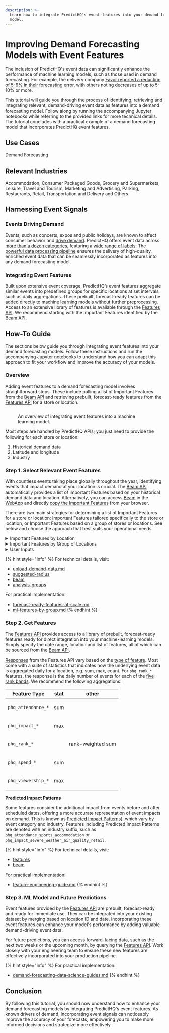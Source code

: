 ```yaml
---
description: >-
  Learn how to integrate PredictHQ's event features into your demand forecasting
  model.
---
```


# Improving Demand Forecasting Models with Event Features

The inclusion of PredictHQ's event data can significantly enhance the performance of machine learning models, such as those used in demand forecasting. For example, the delivery company [Favor reported a reduction of 5-6% in their forecasting error](https://www.predicthq.com/customers/favor), with others noting decreases of up to 5-10% or more.&#x20;

This tutorial will guide you through the process of identifying, retrieving and integrating relevant, demand-driving event data as features into a demand forecasting model. Follow along by running the accompanying Jupyter notebooks while referring to the provided links for more technical details. The tutorial concludes with a practical example of a demand forecasting model that incorporates PredictHQ event features.

## Use Cases

Demand Forecasting

## Relevant Industries

Accommodation, Consumer Packaged Goods, Grocery and Supermarkets, Leisure, Travel and Tourism, Marketing and Advertising, Parking, Restaurants, Retail, Transportation and Delivery and Others

## Harnessing Event Signals

### Events Driving Demand

Events, such as concerts, expos and public holidays, are known to affect consumer behavior and [drive demand](https://www.predicthq.com/use-cases/demand-forecasting). PredictHQ offers event data across [more than a dozen categories](../predicthq-data/event-categories/), featuring a [wide range of labels](../predicthq-data/labels.md). The [powerful data processing pipeline](https://www.predicthq.com/intelligence) ensures the delivery of high-quality, enriched event data that can be seamlessly incorporated as features into any demand forecasting model.

### Integrating Event Features

Built upon extensive event coverage, PredictHQ’s event features aggregate similar events into predefined groups for specific locations at set intervals, such as daily aggregations. These prebuilt, forecast-ready features can be added directly to machine learning models without further preprocessing. Access to an extensive library of features is available through the [Features API](https://www.predicthq.com/apis/features-api). We recommend starting with the Important Features identified by the [Beam API](https://www.predicthq.com/beam).

## How-To Guide

The sections below guide you through integrating event features into your demand forecasting models. Follow these instructions and run the accompanying Jupyter notebooks to understand how you can adapt this approach to fit your workflow and improve the accuracy of your models.

### Overview

Adding event features to a demand forecasting model involves straightforward steps. These include pulling a list of Important Features from the [Beam API](../../api/beam/) and retrieving prebuilt, forecast-ready features from the [Features API](../../api/features/) for a store or location.&#x20;

<figure><img src="https://lh7-us.googleusercontent.com/BxTbjp8PELaPLMrh8664Jzh6W-PzBc73AyL8wvUCmL_7nm3TKIyA5tCMbyH-RmWihWLdi99JKy3RszSsIc0TJPCYeg3YtXUBPkHLclQ_uyRlk1XRa6Rmiz-2h3yLNn9w1K2IOwlrVNBkjHYNoAQjQEM" alt=""><figcaption><p>An overview of integrating event features into a machine learning model.</p></figcaption></figure>

Most steps are handled by PredictHQ APIs; you just need to provide the following for each store or location:

1. Historical demand data
2. Latitude and longitude
3. Industry

### Step 1. Select Relevant Event Features

With countless events taking place globally throughout the year, identifying events that impact demand at your location is crucial. The [Beam API](../../api/beam/) automatically provides a list of Important Features based on your historical demand data and location. Alternatively, you can access [Beam](../../webapp-support/beam-relevancy-engine/an-overview-of-beam-relevancy-engine.md) in the [WebApp](https://control.predicthq.com/beam) and directly [copy the Important Features](https://www.predicthq.com/blog/find-machine-learning-ml-features-to-use-in-forecasting-with-beam) from your browser.&#x20;

There are two main strategies for determining a list of Important Features for a store or location: Important Features tailored specifically to the store or location, or Important Features based on a group of stores or locations. See below and choose the approach that best suits your operational needs.

<details>

<summary>Important Features by Location</summary>

If you are able to implement individual models for each store or location, the Beam API’s [Feature Importance](../../api/beam/get-feature-importance.md) endpoint is recommended. It provides a list of Important Features tailored specifically to your store or location. Also referred to as [Category Importance](../../webapp-support/beam-relevancy-engine/viewing-the-category-importance-information-in-beam.md) in the WebApp, these event features (or categories) are identified as having the greatest impact on your demand.

</details>

<details>

<summary>Important Features by Group of Locations</summary>

If you manage multiple stores or locations and require a unified set of features, the Beam API’s [Aggregated Feature Importance](../../api/beam/analysis-groups/get-aggregated-feature-importance.md) endpoint is recommended. It provides a consolidated list of Important Features across all stores or locations within an [Analysis Group](../../webapp-support/beam-relevancy-engine/grouping-analyses-in-beam.md) based on aggregating Feature Importance results from contributing stores or locations.

</details>

<details>

<summary>User Inputs</summary>

The sections below highlight what you need to provide for determining a list of Important Features. Explore the accompanying Jupyter notebooks to see how this fits together practically.

**Historical Demand Data**

Ensure you have enough time-series data that meets [Beam’s requirements](../../api/beam/upload-demand-data.md). Demand can be quantified in any unit relevant to your forecasting model. Common examples include sales in USD for retail stores, number of orders for restaurants and revPAR for hotels.

**Industry**

Specify your industry as there are several industry-specific settings required in this step such as when using the [Suggested Radius API](../../api/suggested-radius/). If your industry is not covered, please use the default `other`:

* `accommodation`
* `retail`
* `parking`
* `food_and_beverage` (also referred to as `restaurants`)
* `other` (for all other industries)

**Location**

Define the catchment area around your store or location using a center point and radius approach. The [Suggested Radius API](../../api/suggested-radius/) recommends a radius specific to your industry and latitude/longitude. Custom configuration is also available.

**Event Rank**

Set a minimum [PHQ Rank](../predicthq-data/ranks/phq-rank.md) based on our [industry-specific recommendations](../guides/industry-specific-event-filters.md#minimum-phq-rank) to focus on events that are likely to influence your demand, while excluding those that are too small or irrelevant.&#x20;

</details>

{% hint style="info" %}
For technical details, visit:

* [upload-demand-data.md](../../api/beam/upload-demand-data.md "mention")
* [suggested-radius](../../api/suggested-radius/ "mention")
* [beam](../../api/beam/ "mention")
* [analysis-groups](../../api/beam/analysis-groups/ "mention")

For practical implementation:

* [forecast-ready-features-at-scale.md](../guides/beam-guides/forecast-ready-features-at-scale.md "mention")
* [ml-features-by-group.md](../guides/beam-guides/ml-features-by-group.md "mention")
{% endhint %}

### Step 2. Get Features

The [Features API](../../api/features/) provides access to a library of prebuilt, forecast-ready features ready for direct integration into your machine-learning models. Simply specify the date range, location and list of features, all of which can be sourced from the [Beam API](../../api/beam/).

[Responses](../../api/features/get-features.md#response) from the Features API vary based on the [type of feature](../../api/features/get-features.md#available-features). Most come with a suite of statistics that indicates how the underlying event data is aggregated daily for a location, e.g. sum, max, count. For `phq_rank_*` features, the response is the daily number of events for each of the [five rank bands](https://www.predicthq.com/features/rankings/phq-rank). We recommend the following aggregations:

| Feature Type       |     stat    |       other       |
| ------------------ | :---------: | :---------------: |
| `phq_attendance_*` |     sum     |    <p><br></p>    |
| `phq_impact_*`     |     max     |    <p><br></p>    |
| `phq_rank_*`       | <p><br></p> | rank-weighted sum |
| `phq_spend_*`      |     sum     |    <p><br></p>    |
| `phq_viewership_*` |     max     |    <p><br></p>    |

**Predicted Impact Patterns**

Some features consider the additional impact from events before and after scheduled dates, offering a more accurate representation of event impacts on demand. This is known as [Predicted Impact Patterns)](https://www.predicthq.com/blog/use-demand-impact-patterns-to-predict-how-events-shape-consumer-behavior), which vary by event category and industry. Features including Predicted Impact Patterns are denoted with an industry suffix, such as `phq_attendance_sports_accommodation` or `phq_impact_severe_weather_air_quality_retail`.

{% hint style="info" %}
For technical details, visit:

* [features](../../api/features/ "mention")
* [beam](../../api/beam/ "mention")

For practical implementation:

* [feature-engineering-guide.md](../guides/features-api-guides/feature-engineering-guide.md "mention")
{% endhint %}

### Step 3. ML Model and Future Predictions

Event features provided by the [Features API](../../api/features/) are prebuilt, forecast-ready and ready for immediate use. They can be integrated into your existing dataset by merging based on location ID and date. Incorporating these event features can enhance your model's performance by adding valuable demand-driving event data.

For future predictions, you can access forward-facing data, such as the next two weeks or the upcoming month, by querying the [Features API](../../api/features/). Work closely with your engineering team to ensure these new features are effectively incorporated into your production pipeline.

{% hint style="info" %}
For practical implementation:

* [demand-forecasting-data-science-guides.md](../guides/features-api-guides/demand-forecasting-data-science-guides.md "mention")
{% endhint %}

## Conclusion

By following this tutorial, you should now understand how to enhance your demand forecasting models by integrating PredictHQ's event features. As known drivers of demand, incorporating event signals can noticeably improve the accuracy of your forecasts, empowering you to make more informed decisions and strategize more effectively.
